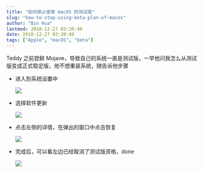 ```yaml
---
title: "如何停止使用 macOS 的测试版"
slug: "how-to-stop-using-beta-plan-of-macos"
author: "Bin Hua"
lastmod: 2018-12-27 03:20:49
date: 2018-12-27 03:20:49
tags: ["Apple", "macOS", "beta"]
---
```


Teddy 之前尝鲜 Mojave，导致自己的系统一直是测试版，一早他问我怎么从测试版变成正式稳定版，他不想重装系统，随告诉他步骤

- 进入到系统设置中

    ![](https://storage.tourcoder.com/tcblog/how-to-stop-using-beta-plan-of-macos-01.png)

- 选择软件更新

    ![](https://storage.tourcoder.com/tcblog/how-to-stop-using-beta-plan-of-macos-02.png)

- 点击左侧的详情，在弹出的窗口中点击恢复

    ![](https://storage.tourcoder.com/tcblog/how-to-stop-using-beta-plan-of-macos-03.png)

- 完成后，可以看左边已经取消了测试版资格，done

    ![](https://storage.tourcoder.com/tcblog/how-to-stop-using-beta-plan-of-macos-04.png)